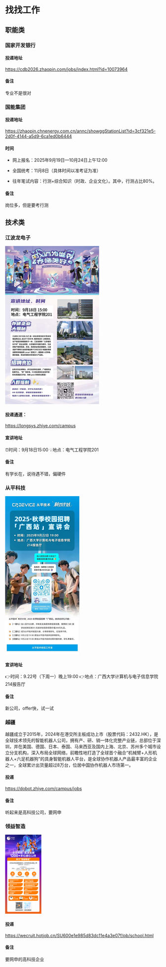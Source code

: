 # 找找工作

## 职能类

### 国家开发银行

#### 投递地址

https://cdb2026.zhaopin.com/jobs/index.html?id=10073964

#### 备注

专业不是很对

### 国能集团

#### 投递地址

https://zhaopin.chnenergy.com.cn/annc/showggStationList?id=3cf321e5-2d0f-4144-a5d9-6ca1ed0b6444

#### 时间

- 网上报名：2025年9月19日—10月24日上午12:00

- 全国统考：11月8日（具体时间以准考证为准）
- 往年笔试内容：行测+综合知识（时政、企业文化）。其中，行测占比80%。

#### 备注

岗位多，但是要考行测

## 技术类

### 江波龙电子

<img src="./images/jbl.jpg" alt="jbl" style="zoom:50%;" />

#### 投递通道：

https://longsys.zhiye.com/campus

#### 宣讲地址

⏰时间：9月18日15:00
💡地点：电气工程学院201

#### 备注

有学长在，说待遇不错，偏硬件

### 从平科技

<img src="./images/cp.jpg" alt="cp" style="zoom:50%;" />

#### 宣讲地址

👉时间：9.22号（下周一）晚上19:00
👉地点：广西大学计算机与电子信息学院214报告厅

#### 备注

新公司，offer快，试一试

### 越疆

​       越疆成立于2015年，2024年在港交所主板成功上市（股票代码：2432.HK），是全球技术领先的智能机器人公司，拥有产、研、销一体化完整产业链，总部位于深圳，并在美国、德国、日本、泰国、马来西亚及国内上海、北京、苏州多个城市设立分支机构，深入布局全球网络，前瞻性地打造了全球首个融合“机械臂+人形机器人+六足机器狗”的具身智能机器人平台，是全球协作机器人产品最丰富的企业之一，全球累计出货量超过8万台，位居中国协作机器人市场第一。

#### 投递

https://dobot.zhiye.com/campus/jobs

#### 备注

听起来是高科技公司，要网申

### 领益智造

<img src="./images/lz.jpg" alt="lz" style="zoom: 25%;" />

#### 投递

https://wecruit.hotjob.cn/SU600e1e985d83dc11e4a3e07f/pb/school.html

#### 备注

要网申的高科技企业
